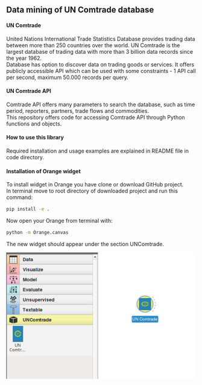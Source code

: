 ## Data mining of UN Comtrade database

#### UN Comtrade
United Nations International Trade Statistics Database provides trading data between more than 250 countries over the world.
UN Comtrade is the largest database of trading data with more than 3 billion data records since the year 1962.  
Database has option to discover data on trading goods or services.
It offers publicly accessible API which can be used with some constraints - 1 API call per second, maximum 50.000 records per query.

#### UN Comtrade API 
Comtrade API offers many parameters to search the database, such as time period, reporters, partners, trade flows and commodities.  
This repository offers code for accessing Comtrade API through Python functions and objects.

#### How to use this library
Required installation and usage examples are explained in README file in code directory.

#### Installation of Orange widget
To install widget in Orange you have clone or download GitHub project.  
In terminal move to root directory of downloaded project and run this command:
```sh
pip install -e .
```

Now open your Orange from terminal with:
```sh
python -m Orange.canvas
```
The new widget should appear under the section UNComtrade.

![UN Comtrade](screenshot.png "UN Comtrade")